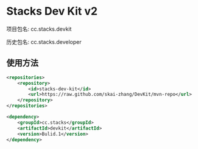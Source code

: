 # Stacks Dev Kit v2

项目包名: cc.stacks.devkit

历史包名: cc.stacks.developer

## 使用方法

```xml
<repositories>
    <repository>
        <id>stacks-dev-kit</id>
        <url>https://raw.github.com/skai-zhang/DevKit/mvn-repo</url>
    </repository>
</repositories>

<dependency>
    <groupId>cc.stacks</groupId>
    <artifactId>devkit</artifactId>
    <version>Bulid.1</version>
</dependency>
```
